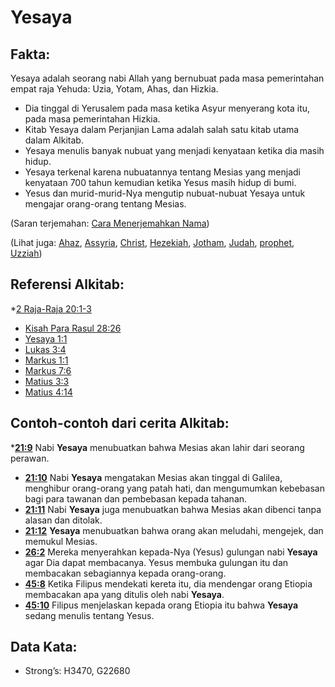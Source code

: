 # Yesaya

## Fakta:

Yesaya adalah seorang nabi Allah yang bernubuat pada masa pemerintahan empat raja Yehuda: Uzia, Yotam, Ahas, dan Hizkia.

* Dia tinggal di Yerusalem pada masa ketika Asyur menyerang kota itu, pada masa pemerintahan Hizkia.
* Kitab Yesaya dalam Perjanjian Lama adalah salah satu kitab utama dalam Alkitab.
* Yesaya menulis banyak nubuat yang menjadi kenyataan ketika dia masih hidup.
* Yesaya terkenal karena nubuatannya tentang Mesias yang menjadi kenyataan 700 tahun kemudian ketika Yesus masih hidup di bumi.
* Yesus dan murid-murid-Nya mengutip nubuat-nubuat Yesaya untuk mengajar orang-orang tentang Mesias.

(Saran terjemahan: [Cara Menerjemahkan Nama](rc://en/ta/man/translate/translate-names))

(Lihat juga: [Ahaz](../names/ahaz.md), [Assyria](../names/assyria.md), [Christ](../kt/christ.md), [Hezekiah](../names/hezekiah.md), [Jotham](../names/jotham.md), [Judah](../names/kingdomofjudah.md), [prophet](../kt/prophet.md), [Uzziah](../names/uzziah.md))

## Referensi Alkitab:

*[2 Raja-Raja 20:1-3](rc://en/tn/help/2ki/20/01)
* [Kisah Para Rasul 28:26](rc://en/tn/help/act/28/26)
* [Yesaya 1:1](rc://en/tn/help/isa/01/1)
* [Lukas 3:4](rc://en/tn/help/luk/03/4)
* [Markus 1:1](rc://en/tn/help/mrk/01/01)
* [Markus 7:6](rc://en/tn/help/mrk/07/06)
* [Matius 3:3](rc://en/tn/help/mat/03/03)
* [Matius 4:14](rc://en/tn/help/mat/04/14)

## Contoh-contoh dari cerita Alkitab:

*__[21:9](rc://en/tn/help/obs/21/09)__ Nabi __Yesaya__ menubuatkan bahwa Mesias akan lahir dari seorang perawan.
* __[21:10](rc://en/tn/help/obs/21/10)__ Nabi __Yesaya__ mengatakan Mesias akan tinggal di Galilea, menghibur orang-orang yang patah hati, dan mengumumkan kebebasan bagi para tawanan dan pembebasan kepada tahanan.
* __[21:11](rc://en/tn/help/obs/21/11)__ Nabi __Yesaya__ juga menubuatkan bahwa Mesias akan dibenci tanpa alasan dan ditolak.
* __[21:12](rc://en/tn/help/obs/21/12)__ __Yesaya__ menubuatkan bahwa orang akan meludahi, mengejek, dan memukul Mesias.
* __[26:2](rc://en/tn/help/obs/26/02)__ Mereka menyerahkan kepada-Nya (Yesus) gulungan nabi __Yesaya__ agar Dia dapat membacanya. Yesus membuka gulungan itu dan membacakan sebagiannya kepada orang-orang.
* __[45:8](rc://en/tn/help/obs/45/08)__ Ketika Filipus mendekati kereta itu, dia mendengar orang Etiopia membacakan apa yang ditulis oleh nabi __Yesaya__.
* __[45:10](rc://en/tn/help/obs/45/10)__ Filipus menjelaskan kepada orang Etiopia itu bahwa __Yesaya__ sedang menulis tentang Yesus.

## Data Kata:

* Strong’s: H3470, G22680
